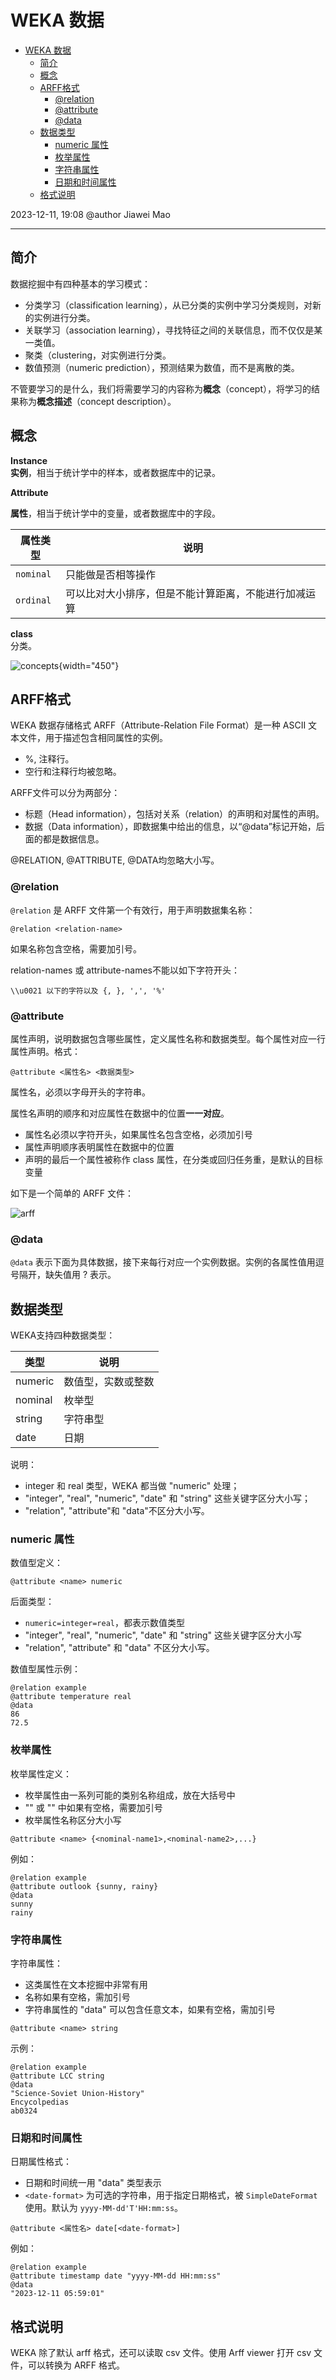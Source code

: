# WEKA 数据

- [WEKA 数据](#weka-数据)
  - [简介](#简介)
  - [概念](#概念)
  - [ARFF格式](#arff格式)
    - [@relation](#relation)
    - [@attribute](#attribute)
    - [@data](#data)
  - [数据类型](#数据类型)
    - [numeric 属性](#numeric-属性)
    - [枚举属性](#枚举属性)
    - [字符串属性](#字符串属性)
    - [日期和时间属性](#日期和时间属性)
  - [格式说明](#格式说明)

2023-12-11, 19:08
@author Jiawei Mao
****

## 简介

数据挖掘中有四种基本的学习模式：

- 分类学习（classification learning），从已分类的实例中学习分类规则，对新的实例进行分类。
- 关联学习（association learning），寻找特征之间的关联信息，而不仅仅是某一类值。
- 聚类（clustering，对实例进行分类。
- 数值预测（numeric prediction），预测结果为数值，而不是离散的类。

不管要学习的是什么，我们将需要学习的内容称为**概念**（concept），将学习的结果称为**概念描述**（concept description）。

## 概念

**Instance**  
**实例**，相当于统计学中的样本，或者数据库中的记录。

**Attribute**

**属性**，相当于统计学中的变量，或者数据库中的字段。

|属性类型|说明|
|---|---|
|`nominal`|只能做是否相等操作|
|`ordinal`|可以比对大小排序，但是不能计算距离，不能进行加减运算|

**class**  
分类。

![concepts](images/2019-10-27-13-42-00.png){width="450"}

## ARFF格式

WEKA 数据存储格式 ARFF（Attribute-Relation File Format）是一种 ASCII 文本文件，用于描述包含相同属性的实例。

- %, 注释行。
- 空行和注释行均被忽略。

ARFF文件可以分为两部分：

- 标题（Head information），包括对关系（relation）的声明和对属性的声明。
- 数据（Data information），即数据集中给出的信息，以“@data”标记开始，后面的都是数据信息。

@RELATION, @ATTRIBUTE, @DATA均忽略大小写。

### @relation

`@relation` 是 ARFF 文件第一个有效行，用于声明数据集名称：

```arff
@relation <relation-name>
```

如果名称包含空格，需要加引号。

relation-names 或 attribute-names不能以如下字符开头：

`\\u0021 以下的字符以及 {, }, ',', '%'`

### @attribute

属性声明，说明数据包含哪些属性，定义属性名称和数据类型。每个属性对应一行属性声明。格式：

```arff
@attribute <属性名> <数据类型>
```

属性名，必须以字母开头的字符串。

属性名声明的顺序和对应属性在数据中的位置**一一对应**。

- 属性名必须以字符开头，如果属性名包含空格，必须加引号
- 属性声明顺序表明属性在数据中的位置
- 声明的最后一个属性被称作 class 属性，在分类或回归任务重，是默认的目标变量

如下是一个简单的 ARFF 文件：

![arff](images/2019-10-27-13-51-33.png)

### @data

`@data` 表示下面为具体数据，接下来每行对应一个实例数据。实例的各属性值用逗号隔开，缺失值用 ? 表示。

## 数据类型

WEKA支持四种数据类型：

| 类型    | 说明             |
| ------- | ---------------- |
| numeric | 数值型，实数或整数 |
| nominal | 枚举型            |
| string  | 字符串型          |
| date    | 日期              |

说明：

- integer 和 real 类型，WEKA 都当做 "numeric" 处理；
- "integer", "real", "numeric", "date" 和 "string" 这些关键字区分大小写；
- "relation", "attribute"和 "data"不区分大小写。

### numeric 属性

数值型定义：

```arff
@attribute <name> numeric
```

后面类型：

- `numeric=integer=real`，都表示数值类型
- "integer", "real", "numeric", "date" 和 "string" 这些关键字区分大小写
- "relation", "attribute" 和 "data" 不区分大小写。

数值型属性示例：

```arff
@relation example
@attribute temperature real
@data
86
72.5
```

### 枚举属性

枚举属性定义：

- 枚举属性由一系列可能的类别名称组成，放在大括号中
- "<name>" 或 "<nominal-name>" 中如果有空格，需要加引号
- 枚举属性名称区分大小写

```arff
@attribute <name> {<nominal-name1>,<nominal-name2>,...}
```

例如：

```arff
@relation example
@attribute outlook {sunny, rainy}
@data
sunny
rainy
```

### 字符串属性

字符串属性：

- 这类属性在文本挖掘中非常有用
- 名称如果有空格，需加引号
- 字符串属性的 "data" 可以包含任意文本，如果有空格，需加引号

```arff
@attribute <name> string
```

示例：

```arff
@relation example
@attribute LCC string
@data
"Science-Soviet Union-History"
Encycolpedias
ab0324
```

### 日期和时间属性

日期属性格式：

- 日期和时间统一用 "data" 类型表示
- `<date-format>` 为可选的字符串，用于指定日期格式，被 `SimpleDateFormat` 使用。默认为 `yyyy-MM-dd'T'HH:mm:ss`。

```arff
@attribute <属性名> date[<date-format>]
```

例如：

```arff
@relation example
@attribute timestamp date "yyyy-MM-dd HH:mm:ss"
@data
"2023-12-11 05:59:01"
```

## 格式说明

WEKA 除了默认 arff 格式，还可以读取 csv 文件。使用 Arff viewer 打开 csv 文件，可以转换为 ARFF 格式。